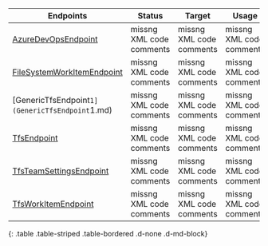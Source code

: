 | Endpoints | Status | Target    | Usage                              |
|------------------------|---------|---------|------------------------------------------|
| [AzureDevOpsEndpoint](AzureDevOpsEndpoint.md) | missng XML code comments | missng XML code comments | missng XML code comments |
| [FileSystemWorkItemEndpoint](FileSystemWorkItemEndpoint.md) | missng XML code comments | missng XML code comments | missng XML code comments |
| [GenericTfsEndpoint`1](GenericTfsEndpoint`1.md) | missng XML code comments | missng XML code comments | missng XML code comments |
| [TfsEndpoint](TfsEndpoint.md) | missng XML code comments | missng XML code comments | missng XML code comments |
| [TfsTeamSettingsEndpoint](TfsTeamSettingsEndpoint.md) | missng XML code comments | missng XML code comments | missng XML code comments |
| [TfsWorkItemEndpoint](TfsWorkItemEndpoint.md) | missng XML code comments | missng XML code comments | missng XML code comments |
{: .table .table-striped .table-bordered .d-none .d-md-block}

